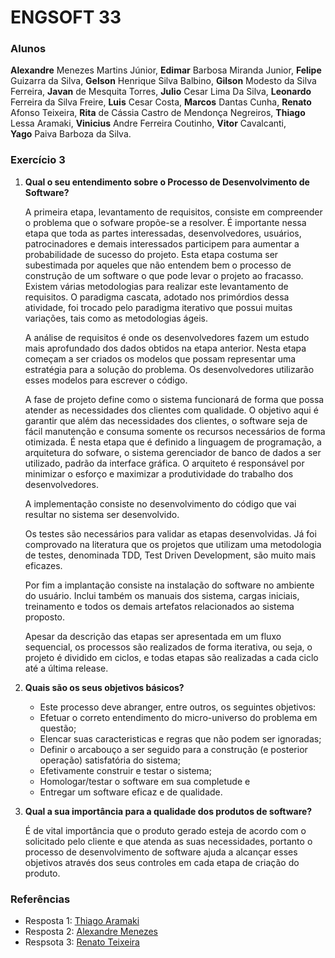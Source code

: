 # ENGSOFT 33

### **Alunos**

**Alexandre** Menezes Martins Júnior, 
**Edimar** Barbosa Miranda Junior,
**Felipe** Guizarra da Silva, 
**Gelson** Henrique Silva Balbino, 
**Gilson** Modesto da Silva Ferreira,
**Javan** de Mesquita Torres,
**Julio** Cesar Lima Da Silva, 
**Leonardo** Ferreira da Silva Freire, 
**Luis** Cesar Costa, 
**Marcos** Dantas Cunha, 
**Renato** Afonso Teixeira, 
**Rita** de Cássia Castro de Mendonça Negreiros, 
**Thiago** Lessa Aramaki, 
**Vinicius** Andre Ferreira Coutinho, 
**Vitor** Cavalcanti, 	
**Yago** Paiva Barboza da Silva.


### **Exercício 3**

  
1. **Qual o seu entendimento sobre o Processo de Desenvolvimento de Software?**
   
    A primeira etapa, levantamento de requisitos, consiste em compreender o problema que o sofware propõe-se a resolver. É importante nessa etapa que toda as partes interessadas, desenvolvedores, usuários, patrocinadores e demais interessados participem para aumentar a probabilidade de sucesso do projeto. Esta etapa costuma ser subestimada por aqueles que não entendem bem o processo de construção de um software o que pode levar o projeto ao fracasso. Existem várias metodologias para realizar este levantamento de requisitos. O paradigma cascata, adotado nos primórdios dessa atividade, foi trocado pelo paradigma iterativo que possui muitas variações, tais como as metodologias ágeis.

    A análise de requisitos é onde os desenvolvedores fazem um estudo mais aprofundado dos dados obtidos na etapa anterior. Nesta etapa começam a ser criados os modelos que possam representar uma estratégia para a solução do problema. Os desenvolvedores utilizarão esses modelos para escrever o código.

    A fase de projeto define como o sistema funcionará de forma que possa atender as necessidades dos clientes com qualidade. O objetivo aqui é garantir que além das necessidades dos clientes, o software seja de fácil manutenção e consuma somente os recursos necessários de forma otimizada. É nesta etapa que é definido a linguagem de programação, a arquitetura do sofware, o sistema gerenciador de banco de dados a ser utilizado, padrão da interface gráfica. O arquiteto é responsável por minimizar o esforço e maximizar a produtividade do trabalho dos desenvolvedores.

    A implementação consiste no desenvolvimento do código que vai resultar no sistema ser desenvolvido.

    Os testes são necessários para validar as etapas desenvolvidas. Já foi comprovado na literatura que os projetos que utilizam uma metodologia de testes, denominada TDD, Test Driven Development, são muito mais eficazes.

    Por fim a implantação consiste na instalação do software no ambiente do usuário. Inclui também os manuais dos sistema, cargas iniciais, treinamento e todos os demais artefatos relacionados ao sistema proposto.

    Apesar da descrição das etapas ser apresentada em um fluxo sequencial, os processos são realizados de forma iterativa, ou seja, o projeto é dividido em ciclos, e todas etapas são realizadas a cada ciclo até a última release.

2. **Quais são os seus objetivos básicos?**
   
    - Este processo deve abranger, entre outros, os seguintes objetivos:
    - Efetuar o correto entendimento do micro-universo do problema em questão;
    - Elencar suas caracteristicas e regras que não podem ser ignoradas;
    - Definir o arcabouço a ser seguido para a construção (e posterior operação) satisfatória do sistema;
    - Efetivamente construir e testar o sistema;
    - Homologar/testar o software em sua completude e
    - Entregar um software eficaz e de qualidade.

3. **Qual a sua importância para a qualidade dos produtos de software?**

    É de vital importância que o produto gerado esteja de acordo com o solicitado pelo cliente e que atenda as suas necessidades, portanto o processo de desenvolvimento de software ajuda a alcançar esses objetivos através dos seus controles em cada etapa de criação do produto.


### **Referências**

- Resposta 1: [Thiago Aramaki](https://github.com/bamplifier/mba33/blob/master/tests/ThiagoAramaki/exercicio-3.md)
- Resposta 2: [Alexandre Menezes](https://github.com/bamplifier/mba33/blob/master/tests/alexmmjr/exercicio-2.md)
- Respsota 3: [Renato Teixeira](https://github.com/bamplifier/mba33/blob/master/tests/rateixeira/exercicio-2.md)


